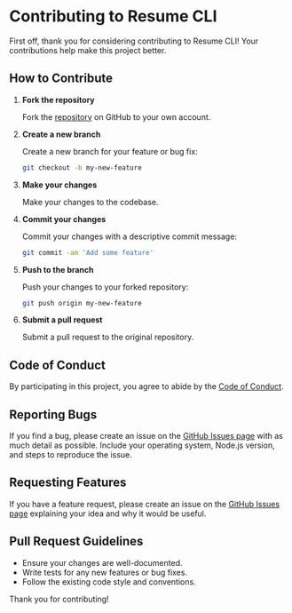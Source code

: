 # Contributing to Resume CLI

First off, thank you for considering contributing to Resume CLI! Your contributions help make this project better.

## How to Contribute

1. **Fork the repository**

   Fork the [repository](https://github.com/Aaryash-Shakya/cli-resume) on GitHub to your own account.

2. **Create a new branch**

   Create a new branch for your feature or bug fix:
   ```bash
   git checkout -b my-new-feature
   ```

3. **Make your changes**

   Make your changes to the codebase.

4. **Commit your changes**

   Commit your changes with a descriptive commit message:
   ```bash
   git commit -am 'Add some feature'
   ```

5. **Push to the branch**

   Push your changes to your forked repository:
   ```bash
   git push origin my-new-feature
   ```

6. **Submit a pull request**

   Submit a pull request to the original repository.

## Code of Conduct

By participating in this project, you agree to abide by the [Code of Conduct](CODE_OF_CONDUCT.md).

## Reporting Bugs

If you find a bug, please create an issue on the [GitHub Issues page](https://github.com/Aaryash-Shakya/cli-resume/issues) with as much detail as possible. Include your operating system, Node.js version, and steps to reproduce the issue.

## Requesting Features

If you have a feature request, please create an issue on the [GitHub Issues page](https://github.com/Aaryash-Shakya/cli-resume/issues) explaining your idea and why it would be useful.

## Pull Request Guidelines

- Ensure your changes are well-documented.
- Write tests for any new features or bug fixes.
- Follow the existing code style and conventions.

Thank you for contributing!